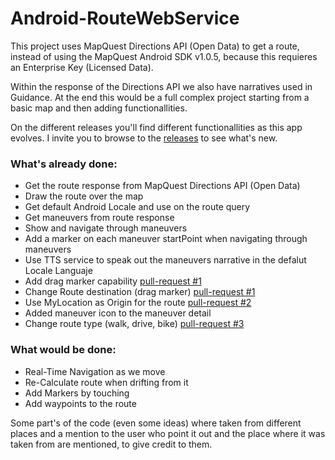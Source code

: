 # Android-RouteWebService

This project uses MapQuest Directions API (Open Data) to get a route, instead of using the MapQuest Android SDK v1.0.5, because this requieres an Enterprise Key (Licensed Data).

Within the response of the Directions API we also have narratives used in Guidance. At the end this would be a full complex project starting from a basic map and then adding functionallities.

On the different releases you'll find different functionallities as this app evolves. I invite you to browse to the [releases](https://github.com/sebasira/Android-RouteWebService/releases) to see what's new.

### What's already done:
- Get the route response from MapQuest Directions API (Open Data)
- Draw the route over the map
- Get default Android Locale and use on the route query
- Get maneuvers from route response
- Show and navigate through maneuvers
- Add a marker on each maneuver startPoint when navigating through maneuvers
- Use TTS service to speak out the maneuvers narrative in the defalut Locale Languaje
- Add drag marker capability [pull-request #1](https://github.com/sebasira/Android-RouteWebService/pull/1)
- Change Route destination (drag marker) [pull-request #1](https://github.com/sebasira/Android-RouteWebService/pull/1)
- Use MyLocation as Origin for the route [pull-request #2](https://github.com/sebasira/Android-RouteWebService/pull/2)
- Added maneuver icon to the maneuver detail
- Change route type (walk, drive, bike) [pull-request #3](https://github.com/sebasira/Android-RouteWebService/pull/3)
 
### What would be done:
- Real-Time Navigation as we move
- Re-Calculate route when drifting from it
- Add Markers by touching
- Add waypoints to the route
 

Some part's of the code (even some ideas) where taken from different places and a mention to the user who point it out and the place where it was taken from are mentioned, to give credit to them.
